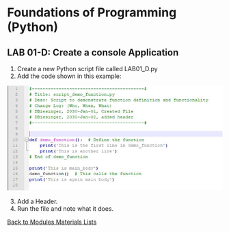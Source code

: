 # Foundations of Programming (Python)  

## LAB 01-D: Create a console Application

1.	Create a new Python script file called LAB01_D.py
2.	Add the code shown in this example:

![alt text][LAB01_D]

3.	Add a Header.
4.	Run the file and note what it does.


[Back to Modules Materials Lists](../Modules.md#module-01-materials-list)

[LAB01_D]: images/LAB01_D.JPG "script LAB01_D"